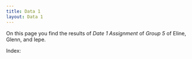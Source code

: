 ```yaml
---
title: Data 1
layout: Data 1
---
```


On this page you find the results of *Date 1 Assignment* of *Group 5* of Eline, Glenn, and Iepe.

Index:

